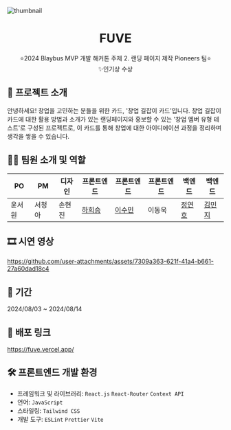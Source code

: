 ![thumbnail](https://github.com/user-attachments/assets/18792891-10fa-46fa-8079-e978e6faad86)

<div align='center'>
<h1>FUVE</h1>

⭐2024 Blaybus MVP 개발 해커톤 주제 2. 랜딩 페이지 제작 Pioneers 팀⭐<br />
✨인기상 수상</div>

## 🎤 프로젝트 소개

안녕하세요! 창업을 고민하는 분들을 위한 카드, '창업 길잡이 카드'입니다.
창업 길잡이 카드에 대한 활용 방법과 소개가 있는 랜딩페이지와 홍보할 수 있는 '창업 멤버 유형 테스트'로 구성된 프로젝트로, 이 카드를 통해 창업에 대한 아이디에이션 과정을 정리하며 생각을 쌓을 수 있습니다.

## 👩‍💻 팀원 소개 및 역할

| PO     | PM     | 디자인 | 프론트엔드                             | 프론트엔드                            | 프론트엔드 | 백엔드                               | 백엔드                                |
| ------ | ------ | ------ | -------------------------------------- | ------------------------------------- | ---------- | ------------------------------------ | ------------------------------------- |
| 윤서원 | 서청아 | 손현진 | [하희승](https://github.com/hheeseung) | [이수민](https://github.com/soom1n13) | 이동욱     | [정연호](https://github.com/horanga) | [김민지](https://github.com/sxvxnxwt) |

## 🎞 시연 영상

https://github.com/user-attachments/assets/7309a363-621f-41a4-b661-27a60dad18c4

## 📅 기간

2024/08/03 ~ 2024/08/14

## 🔗 배포 링크

https://fuve.vercel.app/

## 🛠 프론트엔드 개발 환경

- 프레임워크 및 라이브러리: `React.js` `React-Router` `Context API`
- 언어: `JavaScript`
- 스타일링: `Tailwind CSS`
- 개발 도구: `ESLint` `Prettier` `Vite`
